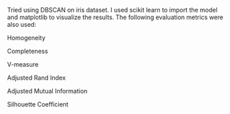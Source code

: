 Tried using DBSCAN on iris dataset. I used scikit learn to import the model and matplotlib to visualize the results. The following evaluation metrics were also used:

Homogeneity

Completeness

V-measure

Adjusted Rand Index

Adjusted Mutual Information

Silhouette Coefficient
